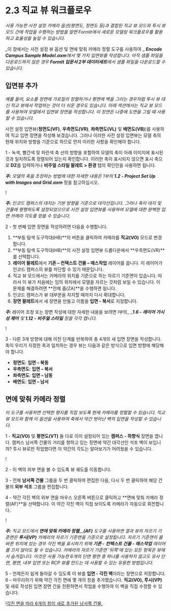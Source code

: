# 2.3 직교 뷰 워크플로우

_사용 가능한 사전 설정 카메라 옵션(평면도, 정면도 등)과 결합된 직교 뷰 모드와 투시 뷰 모드 간에 작업을 수행하는 방법을 알면 FormIt에서 새로운 모델링 워크플로우를 활용하고 효율성을 높일 수 있습니다._

_이 장에서는 사전 설정 뷰 옵션 및 면에 맞춰 카메라 정렬 도구를 사용하여 _ _**Encode Campus Sample Model.axm**에서 몇 가지 입면뷰를 작성합니다. 아직 샘플 파일을 다운로드하지 않은 경우_ _**FormIt 입문서 2부 데이터세트**에서 샘플 파일을 다운로드할 수 있습니다._

## 입면뷰 추가

_예를 들어, 요소를 정면에 가로질러 정렬하거나 평면에 벽을 그리는 경우처럼 투시 뷰 대신 직교 뷰에서 작업하는 것이 더 쉬운 경우도 있습니다. 아래 섹션에서는 직교 뷰 모드를 사용하여 모델에서 입면뷰 장면을 작성합니다. 이 장면은 나중에 도면을 그릴 때 사용할 수 있습니다._

사전 설정 입면뷰(**정면도(VF)**, **우측면도(VR)**, **좌측면도(VL)** 및 **배면도(VB)**)를 사용하여 직교 입면 장면을 작성해 보겠습니다. 그러나 이러한 사전 설정 입면뷰는 모델 축의 현재 위치와 방향을 기준으로 하므로 먼저 이러한 사항을 확인해야 합니다.

1 - 녹색, 빨간색 및 파란색 축 선의 방향을 포함하여 모델의 축이 아래 이미지에 표시된 것과 일치하도록 정렬되어 있는지 확인합니다. 이러한 축이 표시되지 않으면 표시 축으로 **DZ**를 입력하거나 **비주얼 스타일 팔레트 > 환경** 탭의 확인란을 사용하면 됩니다.

_**주:**_ _모델의 축을 조정하는 방법에 대한 자세한 내용은 1부의_ _**1.2 - Project Set Up with Images and Grid.axm**_ 장을 참고하십시오.

\![](<../../.gitbook/assets/0 (7).png>)

_**주:** 인코드 캠퍼스의 대지는 기본 방향을 기준으로 대각선입니다. 그러나 축이 대지 및 건물에 평행하도록 설정되었으므로 사전 설정 입면뷰를 사용하여 모델에 대한 완벽한 입면 카메라 각도를 얻을 수 있습니다._

2 - 첫 번째 입면 장면을 작성하려면 다음을 수행합니다.

1. **부동 탐색 도구막대(HB)**의 버튼을 클릭하여 카메라를 **직교(VO)** 모드로 변경합니다.
2. **부동 탐색 도구막대(HB)**의 사전 설정 입면뷰 드롭다운에서 **우측면도(VR)**를 선택합니다.
3. **레이어 팔레트**에서 **기존 – 컨텍스트 건물 – 매스작업** 레이어를 끕니다. 이 레이어가 인코드 캠퍼스의 뷰를 차단할 수 있기 때문입니다.
4. 직교 뷰 모드에서는 카메라의 위치를 기준으로 하는 자르기 기준면이 있습니다. 따라서 이 뷰가 처음에는 임의 위치에서 모델을 자르는 것처럼 보일 수 있습니다. 이 문제를 해결하려면 **전체 줌(ZA)**을 수행하면 됩니다.
5. 인코드 캠퍼스가 뷰 대부분을 차지할 때까지 다시 확대합니다.
6. **장면 팔레트**에서 새 장면을 만들고 이름을 **입면 - 북서**로 지정합니다.

_**주:**_ 레이어 조정 또는 장면 작성에 대한 자세한 내용을 보려면 I부의_ __**1.6 - 레이어 가시성 제어**_ _및_ _**1.12 - 비주얼 스타일** 장을 각각 엽니다._

\![](<../../.gitbook/assets/1 (10) (1).png>)

3 - 다른 3개 방향에 대해 이전 단계를 반복하여 총 4개의 새 입면 장면을 작성합니다. 축이 우리가 지정한 축과 일치하는 경우 뷰는 다음과 같은 방식으로 입면 방향에 해당해야 합니다.

* **정면도**: **입면 – 북동**
* **우측면도**: **입면 – 북서**
* **좌측면도**: **입면 – 남동**
* **배면도**: **입면 – 남서**

## **면에 맞춰 카메라 정렬**

_이 도구를 사용하면 선택한 평지를 직접 보도록 현재 카메라를 정렬할 수 있습니다. 직교 뷰 모드와 함께 이 옵션을 사용하여 축에서 약간 벗어난 벽의 입면을 작성할 수 있습니다._

1 - **직교(VO)** 및 **평면도(VT)** 둘 다로 이미 설정되어 있는 **캠퍼스 - 하향식** 장면을 엽니다. 캠퍼스 남서쪽 건물의 거리를 향하고 있는 정면에 약간 대각선인 석조 벽이 보입니까? 투시 뷰로만 작업했다면 이 약간의 각도는 알아보기가 어려웠을 수 있습니다.

\![](<../../.gitbook/assets/2 (8) (1).png>)

2 - 이 벽의 외부 면을 볼 수 있도록 뷰 궤도를 이동합니다.

3 - 전체 **남서쪽 건물** 그룹을 두 번 클릭하여 편집한 다음, 다시 두 번 클릭하여 해당 건물의 **외부 석조** 그룹을 편집합니다.

4 - 약간 각진 벽의 외부 면을 마우스 오른쪽 버튼으로 클릭하고 **면에 맞춰 카메라 정렬(AF)**을 선택합니다. 이 약간 각진 벽이 직접 보이도록 카메라가 자동으로 회전합니다.

\![](<../../.gitbook/assets/3 (9).png>)

_**주:**_ _직교 모드에서_ _**면에 맞춰 카메라 정렬**__**(AF)**_ _도구를 사용하면 결과 뷰의 자르기 기준면은_ _**투시(VP)**_ _카메라의 자르기 기준면을 기준으로 설정됩니다. 자르기 기준면이 올바른 위치에 있는 경우 각진 벽을 표시하기 위해_ _**기존 - 컨텍스트 건물 - 매스작업**_ _레이어를 끄지 않아도 될 수 있습니다. 카메라의 자르기 기준면 '뒤쪽'에 있는 모든 항목은 뷰에서 숨겨집니다. 이것은 사용 가능한 6개의 단면 평면 중 하나를 사용하지 않고도 유사 단면, 평면, 내부 입면 또는 RCP 뷰를 만드는 데 사용할 수 있는 유용한 방법입니다._

5 - 언제든지 쉽게 돌아갈 수 있도록 이 뷰를 **입면 - 각진 벽**이라는 장면으로 저장합니다.\
 6 – 마무리하기 위해 약간 각진 면에 몇 개의 창을 추가했습니다. **직교(VO), 투시(VP)** 및 새로 작성된 입면 장면 간을 전환하면서 작업을 수행하여 이 벽을 직접 수정할 수 있습니다.

\![각진 면을 따라 6개의 창이 새로 추가된 남서쪽 건물.](<../../.gitbook/assets/4 (10) (1).png>)
